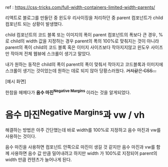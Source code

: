 ref : https://css-tricks.com/full-width-containers-limited-width-parents/

리액트로 블로그를 만들던 중 윈도우 리사이징을 처리하던 중 parent 컴포넌트가 child 컴포넌트 되는 상황이 발생했다.

child 컴포넌트의 코드 블록 또는 이미지의 폭이 parent 컴포넌트의 폭보다 큰 경우, %로 child의 width 값을 지정하는 경우 parent의 폭의 100%로 맞춰지는 것이 아니라 parent의 폭이 child의 코드 블록 혹은 이미지 사이즈보다 작아지지않고 윈도우 사이즈만 작아져 전체 웹뷰에 스크롤이 생기고 말았다.

내가 원하는 동작은 child의 폭이 parent의 폭이 맞춰서 작아지고 코드블록과 이미지에 스크롤이 생기는 것이었는데 원하는 데로 되지 않아 당황스러웠다. ~~거지같은 CSS...~~

[예시 화면]

한참을 헤메다가 **음수 마진<sup>Negative Margins</sup>** 이라는 것을 알게되었다.

# 음수 마진<sup>Negative Margins</sup>과 vw / vh

해결하는 방법은 아주 간단했는데 바로 width를 100%로 지정하고 음수 마진과 vw를 사용하는 것이다.

음수 마진을 사용하면 컴포넌트 안쪽으로 마진이 생길 것 같지만 음수 마진과 vw를 함께 사용하면 음수 값 만큼 밀어내려고 하지만 width 가 100%로 지정되어 parent의 width 만큼 컨텐츠가 늘어나게 된다.
